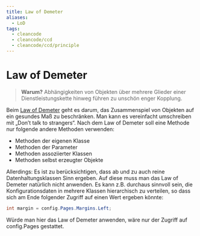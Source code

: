 ```yaml
---
title: Law of Demeter
aliases:
  - LoD
tags:
  - cleancode
  - cleancode/ccd
  - cleancode/ccd/principle
---
```

# Law of Demeter

>**Warum?**
>Abhängigkeiten von Objekten über mehrere Glieder einer Dienstleistungskette hinweg führen zu unschön enger Kopplung.

Beim [Law of Demeter](http://www.lieser-online.de/blog/?p=124) geht es darum, das Zusammenspiel von Objekten auf ein gesundes Maß zu beschränken. Man kann es vereinfacht umschreiben mit „Don’t talk to strangers“. Nach dem Law of Demeter soll eine Methode nur folgende andere Methoden verwenden:

-   Methoden der eigenen Klasse
-   Methoden der Parameter
-   Methoden assoziierter Klassen
-   Methoden selbst erzeugter Objekte

Allerdings: Es ist zu berücksichtigen, dass ab und zu auch reine Datenhaltungsklassen Sinn ergeben. Auf diese muss man das Law of Demeter natürlich nicht anwenden. Es kann z.B. durchaus sinnvoll sein, die Konfigurationsdaten in mehrere Klassen hierarchisch zu verteilen, so dass sich am Ende folgender Zugriff auf einen Wert ergeben könnte:

```csharp
int margin = config.Pages.Margins.Left;
```

Würde man hier das Law of Demeter anwenden, wäre nur der Zugriff auf config.Pages gestattet.